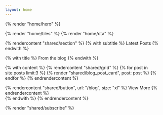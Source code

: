```yaml
---
layout: home
---
```


<!-- Hero Section -->
{% render "home/hero" %}



<!-- CTA Section -->


{% render "home/tiles" %}
{% render "home/cta" %}
<!-- Tiles Section -->
<!-- Blog Section -->
{% rendercontent "shared/section" %}
  {% with subtitle %}
    Latest Posts
  {% endwith %}

  {% with title %}
    From the blog
  {% endwith %}

  {% with content %}
    {% rendercontent "shared/grid" %}
      {% for post in site.posts limit:3 %}
        {% render "shared/blog_post_card", post: post %}
      {% endfor %}
    {% endrendercontent %}
    <div class="w-full mt-8 text-center">
      {% rendercontent "shared/button", url: "/blog", size: "xl" %}
        View More
      {% endrendercontent %}
    </div>
  {% endwith %}
{% endrendercontent %}

<!-- CTA Section -->
{% render "shared/subscribe" %}
